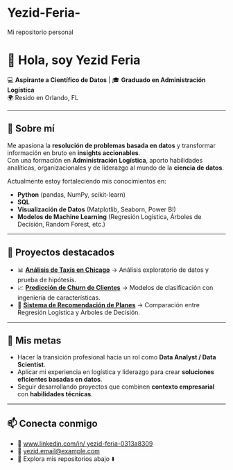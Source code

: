 # Yezid-Feria-
Mi repositorio personal
# 👋 Hola, soy Yezid Feria  

💻 **Aspirante a Científico de Datos** | 🎓 **Graduado en Administración Logística**  
🌍 Resido en Orlando, FL  

---

## 🚀 Sobre mí  
Me apasiona la **resolución de problemas basada en datos** y transformar información en bruto en **insights accionables**.  
Con una formación en **Administración Logística**, aporto habilidades analíticas, organizacionales y de liderazgo al mundo de la **ciencia de datos**.  

Actualmente estoy fortaleciendo mis conocimientos en:  
- **Python** (pandas, NumPy, scikit-learn)  
- **SQL**  
- **Visualización de Datos** (Matplotlib, Seaborn, Power BI)  
- **Modelos de Machine Learning** (Regresión Logística, Árboles de Decisión, Random Forest, etc.)  

---

## 📂 Proyectos destacados  
- 📊 **[Análisis de Taxis en Chicago](#)** → Análisis exploratorio de datos y prueba de hipótesis.  
- 📈 **[Predicción de Churn de Clientes](#)** → Modelos de clasificación con ingeniería de características.  
- 🤖 **[Sistema de Recomendación de Planes](#)** → Comparación entre Regresión Logística y Árboles de Decisión.  



---

## 🌟 Mis metas  
- Hacer la transición profesional hacia un rol como **Data Analyst / Data Scientist**.  
- Aplicar mi experiencia en logística y liderazgo para crear **soluciones eficientes basadas en datos**.  
- Seguir desarrollando proyectos que combinen **contexto empresarial** con **habilidades técnicas**.  

---

## 📫 Conecta conmigo  
- 💼 [www.linkedin.com/in/
yezid-feria-0313a8309](#)  
- 📧 yezid.email@example.com  
- 🐙 Explora mis repositorios abajo ⬇️  
